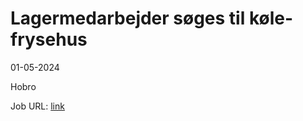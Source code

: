 # Lagermedarbejder søges til køle- frysehus
01-05-2024



Hobro

Job URL: [link](https://www.jobindex.dk/jobannonce/r12460810/lagermedarbejder-soeges-til-koele-frysehus)


